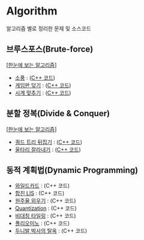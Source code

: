# Algorithm
알고리즘 별로 정리한 문제 및 소스코드

## 브루스포스(Brute-force)
[[한눈에 보는 알고리즘](https://github.com/Eucha09/Algorithm/blob/main/bruteforce/explain.md)]
* [소풍](https://algospot.com/judge/problem/read/PICNIC) : ([C++ 코드](https://github.com/Eucha09/Algorithm/blob/main/bruteforce/picnic.cpp))
* [게임판 덮기](https://algospot.com/judge/problem/read/BOARDCOVER) : ([C++ 코드](https://github.com/Eucha09/Algorithm/blob/main/bruteforce/boardcover.cpp))
* [시계 맞추기](https://algospot.com/judge/problem/read/CLOCKSYNC) : ([C++ 코드](https://github.com/Eucha09/Algorithm/blob/main/bruteforce/clocksync.cpp))
## 분할 정복(Divide & Conquer)
[[한눈에 보는 알고리즘](https://github.com/Eucha09/Algorithm/blob/main/dc/explain.md)]
* [쿼드 트리 뒤집기](https://algospot.com/judge/problem/read/QUADTREE) : ([C++ 코드](https://github.com/Eucha09/Algorithm/blob/main/dc/quadtree.cpp))
* [울타리 잘라내기](https://algospot.com/judge/problem/read/FENCE) : ([C++ 코드](https://github.com/Eucha09/Algorithm/blob/main/dc/fence.cpp))
## 동적 계획법(Dynamic Programming)
* [와일드카드](https://algospot.com/judge/problem/read/WILDCARD) : (C++ 코드)
* [합친 LIS](https://algospot.com/judge/problem/read/JLIS) : (C++ 코드)
* [원주율 외우기](https://algospot.com/judge/problem/read/PI) : (C++ 코드)
* [Quantization](https://algospot.com/judge/problem/read/QUANTIZE) : (C++ 코드)
* [비대칭 타일링](https://algospot.com/judge/problem/read/ASYMTILING) : (C++ 코드)
* [폴리오미노](https://algospot.com/judge/problem/read/POLY) : (C++ 코드)
* [두니발 박사의 탈옥](https://algospot.com/judge/problem/read/NUMB3RS) : (C++ 코드)

